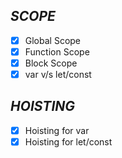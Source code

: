## _SCOPE_
- [x] Global Scope
- [x] Function Scope
- [x] Block Scope
- [x] var v/s let/const

## _HOISTING_
- [x] Hoisting for var
- [x] Hoisting for let/const
